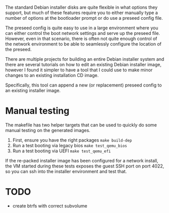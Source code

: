 The standard Debian installer disks are quite flexible in what options they
support, but much of these features require you to either manually type a
number of options at the bootloader prompt or do use a preseed config file.

The preseed config is quite easy to use in a large environment where you can
either control the boot network settings and serve up the preseed file.
However, even in that scenario, there is often not quite enough control of
the network environment to be able to seamlessly configure the location of
the preseed.

There are multiple projects for building an entire Debian installer system
and there are several tutorials on how to edit an existing Debian installer
image, however I found it simpler to have a tool that I could use to make
minor changes to an existing installation CD image.

Specifically, this tool can append a new (or replacement) preseed config to
an existing installer image.

# Manual testing

The makefile has two helper targets that can be used to quickly do some
manual testing on the generated images.

1. First, ensure you have the right packages `make build-dep`
1. Run a test booting via legacy bios `make test_qemu_bios`
1. Run a test booting via UEFI `make test_qemu_efi`

If the re-packed installer image has been configured for a network install,
the VM started during these tests exposes the guest SSH port on port 4022,
so you can ssh into the installer environment and test that.

# TODO

- create btrfs with correct subvolume
